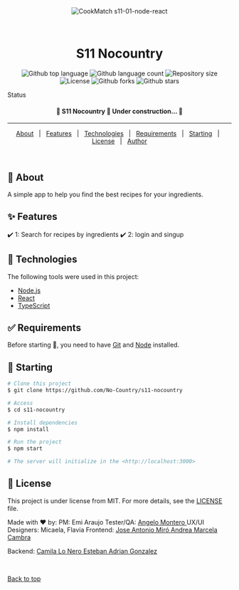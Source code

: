 <div align="center" id="top"> 
  <img src="./.github/app.gif" alt="CookMatch s11-01-node-react" />

  &#xa0;

  <!-- <a href="https://s11nocountry.netlify.app">Demo</a> -->
</div>

<h1 align="center">S11 Nocountry</h1>

<p align="center">
  <img alt="Github top language" src="https://img.shields.io/github/languages/top/No-Country/s11-nocountry?color=56BEB8">

  <img alt="Github language count" src="https://img.shields.io/github/languages/count/No-Country/s11-nocountry?color=56BEB8">

  <img alt="Repository size" src="https://img.shields.io/github/repo-size/No-Country/s11-nocountry?color=56BEB8">

  <img alt="License" src="https://img.shields.io/github/license/No-Country/s11-nocountry?color=56BEB8">

  <img alt="Github forks" src="https://img.shields.io/github/forks/No-Country/s11-nocountry?color=56BEB8" /> 

  <img alt="Github stars" src="https://img.shields.io/github/stars/No-Country/s11-nocountry?color=56BEB8" /> 
</p>

 Status 
 <h4 align="center"> 
	🚧  S11 Nocountry 🚀 Under construction...  🚧
</h4> 

<hr>

<p align="center">
  <a href="#dart-about">About</a> &#xa0; | &#xa0; 
  <a href="#sparkles-features">Features</a> &#xa0; | &#xa0;
  <a href="#rocket-technologies">Technologies</a> &#xa0; | &#xa0;
  <a href="#white_check_mark-requirements">Requirements</a> &#xa0; | &#xa0;
  <a href="#checkered_flag-starting">Starting</a> &#xa0; | &#xa0;
  <a href="#memo-license">License</a> &#xa0; | &#xa0;
  <a href="https://github.com/{{YOUR_GITHUB_USERNAME}}" target="_blank">Author</a>
</p>

<br>

## :dart: About ##

A simple app to help you find the best recipes for your ingredients.

## :sparkles: Features ##

:heavy_check_mark:  1: Search for recipes by ingredients
:heavy_check_mark:  2: login and singup


## :rocket: Technologies ##

The following tools were used in this project:

- [Node.js](https://nodejs.org/en/)
- [React](https://pt-br.reactjs.org/)
- [TypeScript](https://www.typescriptlang.org/)

## :white_check_mark: Requirements ##

Before starting :checkered_flag:, you need to have [Git](https://git-scm.com) and [Node](https://nodejs.org/en/) installed.

## :checkered_flag: Starting ##

```bash
# Clone this project
$ git clone https://github.com/No-Country/s11-nocountry

# Access
$ cd s11-nocountry

# Install dependencies
$ npm install

# Run the project
$ npm start

# The server will initialize in the <http://localhost:3000>
```

## :memo: License ##

This project is under license from MIT. For more details, see the [LICENSE](LICENSE.md) file.


Made with :heart: by:
PM: Emi Araujo
Tester/QA: <a href="https://github.com/dextr0yer">Angelo Montero </a>
UX/UI Designers: Micaela, Flavia
Frontend:
<a href="https://github.com/Joseacode" target="_blank"> Jose Antonio Miró </a>
<a href="https://github.com/AndyCambra" target="_blank">Andrea Marcela Cambra </a>


Backend:
<a href="https://github.com/lonerocamila" target="_blank"> Camila Lo Nero </a>
<a href="https://github.com/Adremess" target="_blank"> Esteban Adrian Gonzalez</a>
<!-- <a href="https://github.com/juampi" target="_blank"> Juan Pablo </a>  -->

&#xa0;

<a href="#top">Back to top</a>
